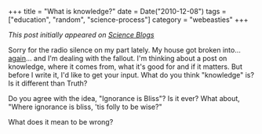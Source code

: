 +++
title = "What is knowledge?"
date = Date("2010-12-08")
tags = ["education", "random", "science-process"]
category = "webeasties"
+++

_This post initially appeared on [Science Blogs](http://scienceblogs.com/webeasties)_

Sorry for the radio silence on my part lately. My house got broken into... [again](http://scienceblogs.com/webeasties/2010/11/brief_musical_interlude.php)... and I'm dealing with the fallout. 
I'm thinking about a post on knowledge, where it comes from, what it's good for and if it matters. But before I write it, I'd like to get your input. 
What do you think "knowledge" is? Is it different than Truth?

Do you agree with the idea, "Ignorance is Bliss"? Is it ever? What about, "Where ignorance is bliss, 'tis folly to be wise?"

What does it mean to be wrong?

      
  

